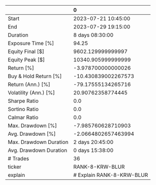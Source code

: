 |                        | 0                         |
|:-----------------------|:--------------------------|
| Start                  | 2023-07-21 10:45:00       |
| End                    | 2023-07-29 19:15:00       |
| Duration               | 8 days 08:30:00           |
| Exposure Time [%]      | 94.25                     |
| Equity Final [$]       | 9602.129999999997         |
| Equity Peak [$]        | 10340.905999999999        |
| Return [%]             | -3.978700000000026        |
| Buy & Hold Return [%]  | -10.430839002267573       |
| Return (Ann.) [%]      | -79.17555134265716        |
| Volatility (Ann.) [%]  | 20.90762358774445         |
| Sharpe Ratio           | 0.0                       |
| Sortino Ratio          | 0.0                       |
| Calmar Ratio           | 0.0                       |
| Max. Drawdown [%]      | -7.985760628710903        |
| Avg. Drawdown [%]      | -2.0664802657463994       |
| Max. Drawdown Duration | 2 days 20:45:00           |
| Avg. Drawdown Duration | 0 days 15:38:00           |
| # Trades               | 36                        |
| ticker                 | RANK-8-KRW-BLUR           |
| explain                | # Explain RANK-8-KRW-BLUR |
